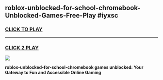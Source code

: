 
## roblox-unblocked-for-school-chromebook-Unblocked-Games-Free-Play #iyxsc
<h3>
<a href="https://us.freeplayer.one?title=roblox-unblocked-for-school-chromebook&ref=9M">CLICK TO PLAY</a></h3>
<hr>

<h3>
<a href="https://us.freeplayer.one?title=roblox-unblocked-for-school-chromebook&ref=9M">CLICK 2 PLAY</a>
  
</h3>

<a href="https://us.freeplayer.one?title=roblox-unblocked-for-school-chromebook&ref=9M"><img src="https://clearcache.store/games.png"></a>


**roblox-unblocked-for-school-chromebook games unblocked: Your Gateway to Fun and Accessible Online Gaming**
